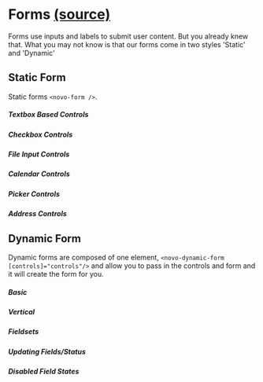 Forms [(source)](https://github.com/bullhorn/novo-elements/blob/master/projects/novo-elements/src/elements/form)
=========================================================================================

Forms use inputs and labels to submit user content. But you already knew that. What you may not know is that our forms come in two styles 'Static' and 'Dynamic'

Static Form
-----------

Static forms `<novo-form />`.

##### Textbox Based Controls

<code-example example="text-based-controls"></code-example>

##### Checkbox Controls

<code-example example="check-box-controls"></code-example>

##### File Input Controls

<code-example example="file-input-controls"></code-example>

##### Calendar Controls

<code-example example="calendar-input-controls"></code-example>

##### Picker Controls

<code-example example="picker-controls"></code-example>

##### Address Controls

<code-example example="address-control"></code-example>

Dynamic Form
------------

Dynamic forms are composed of one element, `<novo-dynamic-form [controls]="controls"/>` and allow you to pass in the controls and form and it will create the form for you.

##### Basic

<code-example example="dynamic-form"></code-example>

##### Vertical

<code-example example="vertical-dynamic-form"></code-example>

##### Fieldsets

<code-example example="dynamic-form-field-sets"></code-example>

##### Updating Fields/Status

<code-example example="updating-form"></code-example>


##### Disabled Field States

<code-example example="disabled-form"></code-example>
